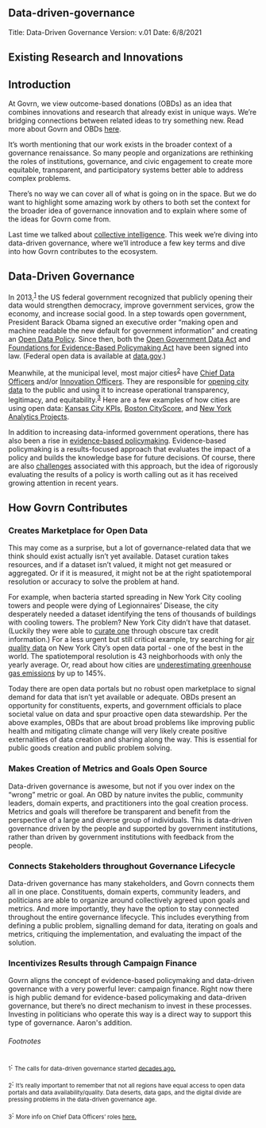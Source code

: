 ## Data-driven-governance

Title: Data-Driven Governance
Version:  v.01
Date: 6/8/2021

## Existing Research and Innovations

## Introduction
At Govrn, we view outcome-based donations (OBDs) as an idea that combines innovations and research that already exist in unique ways.  We’re bridging connections between related ideas to try something new.  Read more about Govrn and OBDs [here](https://docs.google.com/document/d/1Y3Kq08ckOFa4N5nDx-bOZKi_jdouFSTiRjgvOaJl5zM/edit).

It’s worth mentioning that our work exists in the broader context of a governance renaissance.  So many people and organizations are rethinking the roles of institutions, governance, and civic engagement to create more equitable, transparent, and participatory systems better able to address complex problems.

There’s no way we can cover all of what is going on in the space.  But we do want to highlight some amazing work by others to both set the context for the broader idea of governance innovation and to explain where some of the ideas for Govrn come from.

Last time we talked about [collective intelligence](https://docs.google.com/document/d/1phkYLT4f0KWPdjAsuAmK0cNlRE4ILej0kKb27WamAk4/edit).  This week we’re diving into data-driven governance, where we’ll introduce a few key terms and dive into how Govrn contributes to the ecosystem.

## Data-Driven Governance

In 2013,<sup>[1](#myfootnote1)</sup> the US federal government recognized that publicly opening their data would strengthen democracy, improve government services, grow the economy, and increase social good.  In a step towards open government, President Barack Obama signed an executive order “making open and machine readable the new default for government information” and creating an [Open Data Policy](https://obamawhitehouse.archives.gov/the-press-office/2013/05/09/executive-order-making-open-and-machine-readable-new-default-government-).  Since then, both the [Open Government Data Act](https://www.congress.gov/bill/115th-congress/house-bill/4174/text#toc-H8E449FBAEFA34E45A6F1F20EFB13ED95) and [Foundations for Evidence-Based Policymaking Act](https://www.congress.gov/bill/115th-congress/house-bill/4174/text#toc-H8E449FBAEFA34E45A6F1F20EFB13ED95) have been signed into law.  (Federal open data is available at [data.gov](https://www.data.gov/open-gov/).)

Meanwhile, at the municipal level, most major cities<sup>[2](#myfootnote2)</sup> have [Chief Data Officers](https://datasmart.ash.harvard.edu/news/article/data-leadership-at-the-executive-level-761) and/or [Innovation Officers](https://datasmart.ash.harvard.edu/news/article/get-know-chief-innovation-officers). They are responsible for [opening city data](https://www.forbes.com/sites/metabrown/2017/06/30/quick-links-to-municipal-open-data-portals-for-85-us-cities/?sh=749c3ff2290c) to the public and using it to increase operational transparency, legitimacy, and equitability.<sup>[3](#myfootnote3)</sup>  Here are a few examples of how cities are using open data: [Kansas City KPIs](https://www.kcmo.gov/city-hall/departments/finance/office-of-management-and-budget-omb/department-strategic-objectives), [Boston CityScore](https://www.boston.gov/innovation-and-technology/cityscore), and [New York Analytics Projects](https://www1.nyc.gov/site/analytics/initiatives/supporting-operations.page). 

In addition to increasing data-informed government operations, there has also been a rise in [evidence-based policymaking](https://www.urban.org/sites/default/files/publication/99739/principles_of_evidence-based_policymaking.pdf).  Evidence-based policymaking is a results-focused approach that evaluates the impact of a policy and builds the knowledge base for future decisions.  Of course, there are also [challenges](https://apolitical.co/en/solution_article/evidence-based-policymaking-is-there-room-for-science-in-politics) associated with this approach, but the idea of rigorously evaluating the results of a policy is worth calling out as it has received growing attention in recent years.  

## How Govrn Contributes

### Creates Marketplace for Open Data
This may come as a surprise, but a lot of governance-related data that we think should exist actually isn’t yet available.  Dataset curation takes resources, and if a dataset isn’t valued, it might not get measured or aggregated.  Or if it is measured, it might not be at the right spatiotemporal resolution or accuracy to solve the problem at hand.  

For example, when bacteria started spreading in New York City cooling towers and people were dying of Legionnaires’ Disease, the city desperately needed a dataset identifying the tens of thousands of buildings with cooling towers.  The problem?  New York City didn’t have that dataset.  (Luckily they were able to [curate one](https://smartenoughcity.mitpress.mit.edu/pub/yyth5w6y/release/1) through obscure tax credit information.)  For a less urgent but still critical example, try searching for [air quality data](https://data.cityofnewyork.us/Environment/Air-Quality/c3uy-2p5r/data) on New York City’s open data portal - one of the best in the world.  The spatiotemporal resolution is 43 neighborhoods with only the yearly average.  Or, read about how cities are [underestimating greenhouse gas emissions](https://www.scientificamerican.com/article/u-s-cities-are-underestimating-their-greenhouse-gas-emissions/) by up to 145%.

Today there are open data portals but no robust open marketplace to signal demand for data that isn’t yet available or adequate.  OBDs present an opportunity for constituents, experts, and government officials to place societal value on data and spur proactive open data stewardship.  Per the above examples, OBDs that are about broad problems like improving public health and mitigating climate change will very likely create positive externalities of data creation and sharing along the way.  This is essential for public goods creation and public problem solving.

### Makes Creation of Metrics and Goals Open Source
Data-driven governance is awesome, but not if you over index on the “wrong” metric or goal.  An OBD by nature invites the public, community leaders, domain experts, and practitioners into the goal creation process.  Metrics and goals will therefore be transparent and benefit from the perspective of a large and diverse group of individuals.  This is data-driven governance driven by the people and supported by government institutions, rather than driven by government institutions with feedback from the people.

### Connects Stakeholders throughout Governance Lifecycle

Data-driven governance has many stakeholders, and Govrn connects them all in one place.  Constituents, domain experts, community leaders, and politicians are able to organize around collectively agreed upon goals and metrics.  And more importantly, they have the option to stay connected throughout the entire governance lifecycle.  This includes everything from defining a public problem, signalling demand for data, iterating on goals and metrics, critiquing the implementation, and evaluating the impact of the solution. 

### Incentivizes Results through Campaign Finance
Govrn aligns the concept of evidence-based policymaking and data-driven governance with a very powerful lever: campaign finance.  Right now there is high public demand for evidence-based policymaking and data-driven governance, but there’s no direct mechanism to invest in these processes.  Investing in politicians who operate this way is a direct way to support this type of governance.  Aaron's addition.

[comments]: <> (Alex's Thoughts: Under the 'Makes Creation of Metrics and Goals Open Source' section, I'd like to know more about the consequences of having it be driven by the public. I agree that having it be so open can be beneficial, but what happens when significant numbers of the public disagree on the best way to address a goal, especially when facts appear to be often-debated in the current climate? Who is the arbiter of what becomes the goal or not? Does the domain expert or community leader have a greater say over the goal than the average constituent i.e. is there a hierarchy to the stakeholders? Those answers may belong in a separate document, but that's what my mind jumped to on reading it.)

###### Footnotes
<a name="myfootnote1"><sub>1</sub></a>: <sub>The calls for data-driven governance started [decades ago.]( https://issues.org/esty-2/)</sub>

<a name="myfootnote2"><sub>2</sub></a>: <sub>It’s really important to remember that not all regions have equal access to open data portals and data availability/quality.  Data deserts, data gaps, and the digital divide are pressing problems in the data-driven governance age.</sub>

<a name="myfootnote3"><sub>3</sub></a>: <sub>More info on Chief Data Officers’ roles [here.](https://www.innovations.harvard.edu/sites/default/files/Data-Driven-Government.pdf)</sub>



